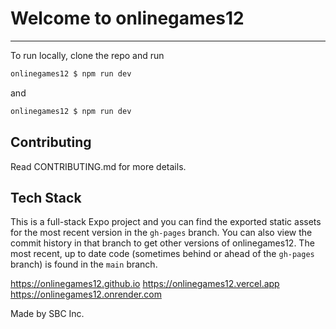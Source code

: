 # Welcome to onlinegames12
----
To run locally, clone the repo and run 
``` bash
onlinegames12 $ npm run dev
```
and
``` bash
onlinegames12 $ npm run dev
```

## Contributing

Read CONTRIBUTING.md for more details.

## Tech Stack
This is a full-stack Expo project and you can find the exported static assets for the most recent version in the `gh-pages` branch. You can also view the commit history in that branch to get other versions of onlinegames12. The most recent, up to date code (sometimes behind or ahead of the `gh-pages` branch) is found in the `main` branch.

https://onlinegames12.github.io
https://onlinegames12.vercel.app
https://onlinegames12.onrender.com

Made by SBC Inc.
